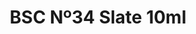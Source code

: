 ---
layout: product
title: "BSC Nº34 Slate 10ml"
price: "330" 
desc: "Acrylic Laquer 10mL"
img_path: "/assets/img/RC039.webp"
brand: "AK "
available: false
special_offer: false
new: false
soon: false
cat: "020000"
subcat: "020200"
subsubcat: "020201"
sifra: "RC039"
popular: false
spec: false
---